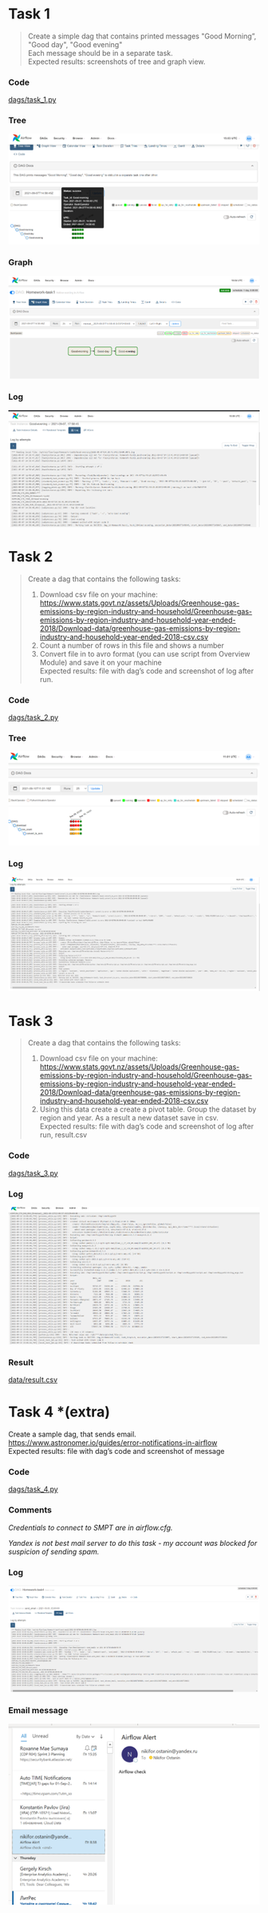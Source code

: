 # Task 1
>Create a simple dag that contains printed messages "Good Morning”, "Good day", "Good evening" <br>
>Each message should be in a separate task. <br>
>Expected results:  screenshots of tree and graph view.

### Code

[dags/task_1.py](dags/task_1.py)

### Tree

![tree](./screenshots/Task1_tree.png)

### Graph

![graph](./screenshots/Task1_graph.png)

### Log

![log](./screenshots/Task1_out_example-log.png)

# Task 2

>Create a dag that contains the following tasks:
>1)	Download csv file on your machine:
 https://www.stats.govt.nz/assets/Uploads/Greenhouse-gas-emissions-by-region-industry-and-household/Greenhouse-gas-emissions-by-region-industry-and-household-year-ended-2018/Download-data/greenhouse-gas-emissions-by-region-industry-and-household-year-ended-2018-csv.csv
>2)	Count a number of rows in this file and shows a number
>3)	Convert file in to avro format (you can use script from Overview Module) and save it on your machine <br>
>Expected results: file with dag’s code and screenshot of log after run.


### Code

[dags/task_2.py](dags/task_2.py)

### Tree

![tree](./screenshots/Task2_tree.png)

### Log

![graph](./screenshots/Task2_log.png)

# Task 3
>Create a dag that contains the following tasks:
>1)	Download csv file on your machine:
https://www.stats.govt.nz/assets/Uploads/Greenhouse-gas-emissions-by-region-industry-and-household/Greenhouse-gas-emissions-by-region-industry-and-household-year-ended-2018/Download-data/greenhouse-gas-emissions-by-region-industry-and-household-year-ended-2018-csv.csv
>2)	Using this data create a create a pivot table. Group the dataset by region and year. As a result a new dataset save in csv. <br>
Expected results: file with dag’s code and screenshot of log after run, result.csv

### Code

[dags/task_3.py](dags/task_3.py)

### Log

![log](./screenshots/Task3_log.png)

### Result

[data/result.csv](data/result.csv)

# Task 4 *(extra)
Create a sample dag, that sends email.
https://www.astronomer.io/guides/error-notifications-in-airflow <br>
Expected results: file with dag’s code and screenshot of message

### Code

[dags/task_4.py](dags/task_4.py)


### Comments

_Credentials to connect to SMPT are in airflow.cfg._

_Yandex is not best mail server to do this task - my account was blocked for suspicion of sending spam._

### Log

![log](./screenshots/Task4_log.png)

### Email message

![mail](./screenshots/Task4_email.png)



